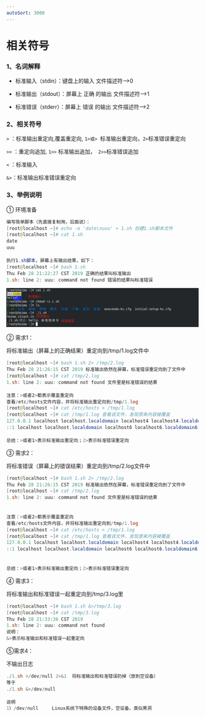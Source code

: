 ```yaml
---
autoSort: 3000
---
```



# 相关符号

### 1、名词解释

- 标准输入（stdin）：键盘上的输入 文件描述符—>0

- 标准输出（stdout）：屏幕上 正确 的输出 文件描述符—>1

- 标准错误（stderr）：屏幕上 错误 的输出 文件描述符—>2



### 2、相关符号

`>` ：标准输出重定向,覆盖重定向, `1>或> `标准输出重定向，` 2> `标准错误重定向

`>>` ：重定向追加, `1>>` 标准输出追加，` 2>>`标准错误追加

`<` ：标准输入

`&>`：标准输出标准错误重定向



### 3、举例说明

① 环境准备

```powershell
编写简单脚本（先直接复制用，后面说）：
[root@localhost ~]# echo -e 'date\nuuu' > 1.sh 创建1.sh脚本文件
[root@localhost ~]# cat 1.sh
date
uuu

执行1.sh脚本，屏幕上有输出结果，如下：
[root@localhost ~]# bash 1.sh
Thu Feb 28 21:22:27 CST 2019 正确的结果叫标准输出
1.sh: line 2: uuu: command not found 错误的结果叫标准错误
```

![image-20231031194427647](./images/image-20231031194427647.png)

② 需求1：

将标准输出（屏幕上的正确结果）重定向到/tmp/1.log文件中

```powershell
[root@localhost ~]# bash 1.sh 2> /tmp/2.log
Thu Feb 28 21:26:15 CST 2019 标准输出依然在屏幕，标准错误重定向到了文件中
[root@localhost ~]# cat /tmp/2.log
1.sh: line 2: uuu: command not found 文件里是标准错误的结果

注意：>或者2>都表示覆盖重定向
查看/etc/hosts文件内容，并将标准输出重定向到/tmp/1.log
[root@localhost ~]# cat /etc/hosts > /tmp/1.log
[root@localhost ~]# cat /tmp/1.log 查看该文件，发现原来内容被覆盖
127.0.0.1 localhost localhost.localdomain localhost4 localhost4.localdomain4
::1 localhost localhost.localdomain localhost6 localhost6.localdomain6

总结：>或者1>表示标准输出重定向；2>表示标准错误重定向
```

③ 需求2：

将标准错误（屏幕上的错误结果）重定向到/tmp/2.log文件中

```powershell
[root@localhost ~]# bash 1.sh 2> /tmp/2.log
Thu Feb 28 21:26:15 CST 2019 标准输出依然在屏幕，标准错误重定向到了文件中
[root@localhost ~]# cat /tmp/2.log
1.sh: line 2: uuu: command not found 文件里是标准错误的结果


注意：>或者2>都表示覆盖重定向
查看/etc/hosts文件内容，并将标准输出重定向到/tmp/1.log
[root@localhost ~]# cat /etc/hosts > /tmp/1.log
[root@localhost ~]# cat /tmp/1.log 查看该文件，发现原来内容被覆盖
127.0.0.1 localhost localhost.localdomain localhost4 localhost4.localdomain4
::1 localhost localhost.localdomain localhost6 localhost6.localdomain6


总结：>或者1>表示标准输出重定向；2>表示标准错误重定向
```



④ 需求3：

将标准输出和标准错误一起重定向到/tmp/3.log里

```powershell
[root@localhost ~]# bash 1.sh &>/tmp/3.log
[root@localhost ~]# cat /tmp/3.log
Thu Feb 28 21:33:36 CST 2019
1.sh: line 2: uuu: command not found
说明：
&>表示标准输出和标准错误一起重定向
```



⑤需求4：

不输出日志

```powershell
./1.sh >/dev/null 2>&1	将标准输出和标准错误扔掉（放到空设备）
等于
./1.sh &>/dev/null

说明
1）/dev/null		Linux系统下特殊的设备文件，空设备，类似黑洞
```


